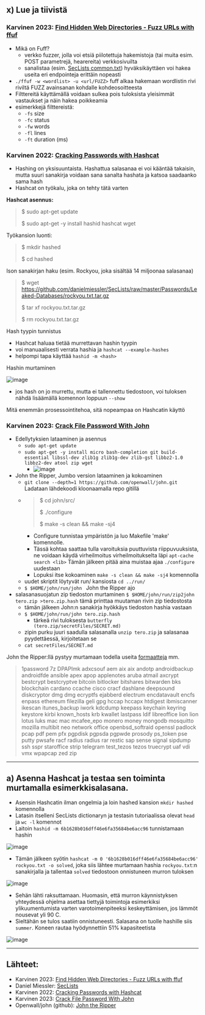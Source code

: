 ## x) Lue ja tiivistä

### **Karvinen 2023: [Find Hidden Web Directories - Fuzz URLs with ffuf](https://terokarvinen.com/2023/fuzz-urls-find-hidden-directories/)**
- Mikä on Fuff?
  - verkko fuzzer, jolla voi etsiä piilotettuja hakemistoja (tai muita esim. POST parametrejä, hearereita) verkkosivuilta
  - sanalistaa (esim. [SecLists common.txt](https://github.com/danielmiessler/SecLists)) hyväksikäyttäen voi hakea useita eri endpointeja erittäin nopeasti
- `./ffuf -w <wordlist> -u <url/FUZZ>` fuff alkaa hakemaan wordlistin rivi riviltä FUZZ avainsanan kohdalle kohdeosoitteesta 
- Filttereitä käyttämällä voidaan sulkea pois tuloksista yleisimmät vastaukset ja näin hakea poikkeamia
- esimerkkejä filttereistä:
  - `-fs`  size
  - `-fc`  status
  - `-fw`  words
  - `-fl`  lines
  - `-ft`  duration (ms)

### **Karvinen 2022: [Cracking Passwords with Hashcat](https://terokarvinen.com/2022/cracking-passwords-with-hashcat/)**
- Hashing on yksisuuntaista. Hashattua salasanaa ei voi kääntää takaisin, mutta suuri sanakirja voidaan sana sanalta hashata ja katsoa saadaanko sama hash
- Hashcat on työkalu, joka on tehty tätä varten

**Hashcat asennus:**
> $ sudo apt-get update
> 
> $ sudo apt-get -y install hashid hashcat wget

Työkansion luonti:
> $ mkdir hashed
> 
> $ cd hashed

Ison sanakirjan haku (esim. Rockyou, joka sisältää 14 miljoonaa salasanaa)
> $ wget https://github.com/danielmiessler/SecLists/raw/master/Passwords/Leaked-Databases/rockyou.txt.tar.gz
> 
> $ tar xf rockyou.txt.tar.gz
> 
> $ rm rockyou.txt.tar.gz

Hash tyypin tunnistus
- Hashcat haluaa tietää murrettavan hashin tyypin
- voi manuaalisesti verrata hashia ja `hashcat --example-hashes`
- helpompi tapa käyttää `hashid -m <hash>`

Hashin murtaminen

![image](https://github.com/jkaitasalo/tunkeutumistestaus/assets/117358885/bda81735-3472-4b0b-afdc-0c5870e727b6)

- jos hash on jo murrettu, mutta ei tallennettu tiedostoon, voi tuloksen nähdä lisäämällä komennon loppuun `--show`

Mitä enemmän prosessointitehoa, sitä nopeampaa on Hashcatin käyttö

### **Karvinen 2023: [Crack File Password With John](https://terokarvinen.com/2023/crack-file-password-with-john/)**
- Edellytyksien lataaminen ja asennus
  - `sudo apt-get update`
  - `sudo apt-get -y install micro bash-completion git build-essential libssl-dev zlib1g zlib1g-dev zlib-gst libbz2-1.0 libbz2-dev atool zip wget`
    - ![image](https://github.com/jkaitasalo/tunkeutumistestaus/assets/117358885/540ff3a1-eb39-4042-9473-8db27c7ac760)
- John the Ripper, Jumbo version lataaminen ja kokoaminen
  - `git clone --depth=1 https://github.com/openwall/john.git` Ladataan lähdekoodi kloonaamalla repo gitillä
  - > $ cd john/src/
    >
    > $ ./configure
    >
    > $ make -s clean && make -sj4
    - Configure tunnistaa ympäristön ja luo Makefile 'make' komennolle.
    - Tässä kohtaa saattaa tulla varoituksia puuttuvista riippuvuuksista, ne voidaan käydä virheilmoitus virheilmoitukselta läpi `apt-cache search <lib>` Tämän jälkeen pitää aina muistaa ajaa `./configure` uudestaan
    - Lopuksi itse kokoaminen `make -s clean && make -sj4` komennolla
  - uudet skriptit löytyvät run/ kansiosta `cd ../run/`
  - `$ $HOME/john/run/john ` John the Ripper ajo
- salasanasuojatun zip tiedoston murtaminen `$ $HOME/john/run/zip2john tero.zip >tero.zip.hash` tämä printtaa muutaman rivin zip tiedostosta
  - tämän jälkeen John:n sanakirja hyökkäys tiedoston hashia vastaan
  - `$ $HOME/john/run/john tero.zip.hash `
    - tärkeä rivi tuloksesta `butterfly        (tero.zip/secretFiles/SECRET.md)  `
  - zipin purku juuri saadulla salasanalla `unzip tero.zip` ja salasanaa pyydettäessä, kirjoitetaan se
  - `cat secretFiles/SECRET.md `

John the Ripper:llä pystyy murtamaan todella useita [formaatteja](https://terokarvinen.com/2023/crack-file-password-with-john/#:~:text=So%20many%20files,wpapcap%20zed%20zip) mm. 
  > 1password 7z DPAPImk adxcsouf aem aix aix andotp androidbackup androidfde ansible apex apop applenotes aruba atmail axcrypt bestcrypt bestcryptve bitcoin bitlocker bitshares bitwarden bks blockchain cardano ccache cisco cracf dashlane deepsound diskcryptor dmg dmg ecryptfs ejabberd electrum encdatavault encfs enpass ethereum filezilla geli gpg hccap hccapx htdigest ibmiscanner ikescan itunes_backup iwork kdcdump keepass keychain keyring keystore kirbi known_hosts krb kwallet lastpass ldif libreoffice lion lion lotus luks mac mac mcafee_epo monero money mongodb mosquitto mozilla multibit neo network office openbsd_softraid openssl padlock pcap pdf pem pfx pgpdisk pgpsda pgpwde prosody ps_token pse putty pwsafe racf radius radius rar restic sap sense signal sipdump ssh sspr staroffice strip telegram test_tezos tezos truecrypt uaf vdi vmx wpapcap zed zip

***
## a) Asenna Hashcat ja testaa sen toiminta murtamalla esimerkkisalasana.

- Asensin Hashcatin ilman ongelmia ja loin hashed kansion `mkdir hashed` komennolla
- Latasin itselleni SecLists dictionaryn ja testasin tutoriaalissa olevat `head` ja `wc -l` komennot
- Laitoin `hashid -m 6b1628b016dff46e6fa35684be6acc96` tunnistamaan hashin

![image](https://github.com/jkaitasalo/tunkeutumistestaus/assets/117358885/19c0a90c-42e7-4c9a-9d7b-f4ad33812ad6)
- Tämän jälkeen syötin `hashcat -m 0 '6b1628b016dff46e6fa35684be6acc96' rockyou.txt -o solved`, joka siis lähtee murtamaan hashia `rockyou.txt`:n sanakirjalla ja tallentaa `solved` tiedostoon onnistuneen murron tuloksen

![image](https://github.com/jkaitasalo/tunkeutumistestaus/assets/117358885/0318cdac-b918-4601-9c48-1cf6b5661f65)
- Sehän lähti raksuttamaan. Huomasin, että murron käynnistyksen yhteydessä ohjelma asettaa tiettyjä toimintoja esimerkiksi ylikuumentumista varten varotoimenpiteeksi keskeyttämisen, jos lämmöt nousevat yli 90 C.
- Sieltähän se tulos saatiin onnistuneesti. Salasana on tuolle hashille siis `summer`. Koneen rautaa hyödynnettiin 51% kapasiteetista

![image](https://github.com/jkaitasalo/tunkeutumistestaus/assets/117358885/200ad101-b68c-4d2b-9228-5f3ed931acd4)










***
## Lähteet:

- Karvinen 2023: [Find Hidden Web Directories - Fuzz URLs with ffuf](https://terokarvinen.com/2023/fuzz-urls-find-hidden-directories/)
- Daniel Miessler: [SecLists](https://github.com/danielmiessler/SecLists)
- Karvinen 2022: [Cracking Passwords with Hashcat](https://terokarvinen.com/2022/cracking-passwords-with-hashcat/)
- Karvinen 2023: [Crack File Password With John](https://terokarvinen.com/2023/crack-file-password-with-john/)
- Openwall/john (github): [John the Ripper](https://github.com/openwall/john)
